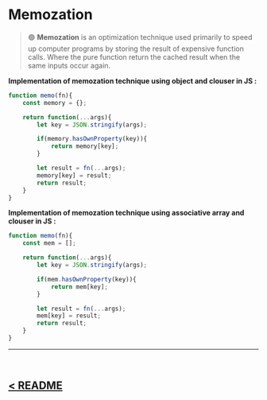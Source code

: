 Memozation
==========

> 🟢 **Memozation** is an optimization technique used primarily to speed up computer programs by storing the result of expensive function calls. Where the pure function return the cached result when the same inputs occur again.

**Implementation of memozation technique using object and clouser in JS :**
```js
function memo(fn){
    const memory = {};

    return function(...args){
        let key = JSON.stringify(args);

        if(memory.hasOwnProperty(key)){
            return memory[key];
        }

        let result = fn(...args);
        memory[key] = result;
        return result;
    }
}
```

**Implementation of memozation technique using associative array and clouser in JS :**
```js
function memo(fn){
    const mem = [];

    return function(...args){
        let key = JSON.stringify(args);

        if(mem.hasOwnProperty(key)){
            return mem[key];
        }

        let result = fn(...args);
        mem[key] = result;
        return result;
    }
}

```

<hr />
<br />

## [< README](./../README.md)